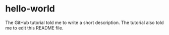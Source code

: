 # hello-world
The GitHub tutorial told me to write a short description.
The tutorial also told me to edit this README file.
